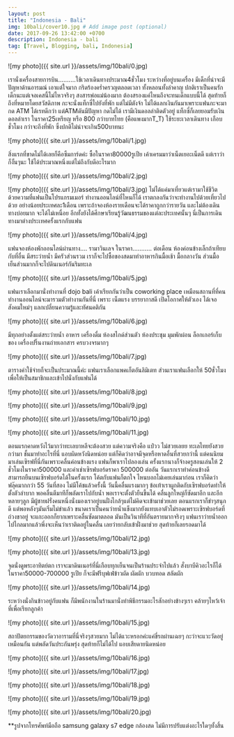 ```yaml
---
layout: post
title: "Indonesia - Bali"
img: 10bali/cover10.jpg # Add image post (optional)
date: 2017-09-26 13:42:00 +0700
description: Indonesia - bali
tag: [Travel, Blogging, bali, Indonesia]
---
```


![my photo]({{ site.url }}/assets/img/10bali/0.jpg)

เรานั่งเครื่องสายการบิน..........ใช้เวลาเดินทางประมาณ4ชั่วโมง ระหว่างที่อยู่บนเครื่อง มีเด็กที่น่าจะมีปัญหาด้านอารมณ์ เอาแต่ใจมาก กริดร้องคร่ำครวญตลอดเวลา ทั้งหลอนทั้งลำคาญ ปกติเราเป็นคนรักเด็กนะแต่เจอเคสนี้ไม่ไหวจริงๆ สงสารพ่อแม่น้องมาก ต้องสรองแค่ไหนถึงจะทนเด็กแบบนี้ได้ สุดท้ายก็ถึงที่หมายโดยสวัสดิภาพ กะจะนั่งแท็กซี่ไปยังที่พัก แต่ไม่มีตังจ้า ไม่ได้แลกเงินกันมาเพราะแฟนกะจะมากด ATM ได้เรทดีกว่า แต่ATMดันมีปัญหา กดไม่ได้ เรามีเงินดอลล่าติดตัวอยู่ แท็กซี่ก็เลยยอมรับเงินดอลล่าเรา ในราคา25เหรียญ หรือ 800 กว่าบาทไทย (คือแพงมากT_T) ใช้ระยะเวลาเดินทาง เกือบชั่วโมง กว่าจะถึงที่พัก ซึ่งปกติไม่น่าจะเกิน500บาทนะ

![my photo]({{ site.url }}/assets/img/10bali/1.jpg)

สิ่งแรกที่ขาดไม่ได้เลยก็คือซืมการ์ดค่ะ ซื้อในราคา80000รูเปีย เค้าเครมมาว่าเน็ตเยอะเน็ตดี แต่เราว่าก็งั้นๆนะ ใช้ได้ประมาณหนึ่งแต่ไม่ถึงกับดีอะไรมาก

![my photo]({{ site.url }}/assets/img/10bali/2.jpg)


![my photo]({{ site.url }}/assets/img/10bali/3.jpg)
ไม่ได้แค่มาเที่ยวแต่เรามาใช้ชีวิต ด้วยความที่แฟนเป็นโปรแกรมเมอร์ ทำงานออนไลน์ที่ไหนก็ได้ เราตกลงกันว่าจะทำงานไปด้วยเที่ยวไปด้วย อย่างน้อยประเทศละ1เดือน เพราะถ้าจองห้องรายเดือนจะได้ราคาถูกกว่ารายวัน และไม่ต้องเดินทางบ่อยมาก จะได้ไม่เหนื่อย อีกทั้งยังได้ศีกษาเรียนรู้วัฒนธรรมของแต่ละประเทศนั้นๆ นี่เป็นการเดินทางมาต่างประเทศครั้งแรกกับแฟน

![my photo]({{ site.url }}/assets/img/10bali/4.jpg)

แฟนจองห้องพักออนไลน์ผ่านทาง.... รามาวินเลจ ในราคา........... ต่อเดือน ห้องค่อนข้างเล็กถ้าเทียบกับที่อื่น มีสระว่ายน้ำ มีครัวส่วนรวม เราก็จะไปซื้อของสดมาทำอาหารกินมื้อเช้า มื้อกลางวัน ส่วนมื้อเย็นส่วนมากก็จะไปดินเนอร์กันริมทะเล

![my photo]({{ site.url }}/assets/img/10bali/5.jpg)

แฟนเราเลือกมานั่งทำงานที่ dojo bali เค้าเรียกกันว่าเป็น coworking place เหมือนสถานที่ที่คนทำงานออนไลน์จะมารวมตัวทำงานกันที่นี่ เพราะ เน็ตแรง บรรยากาสดี เปิดโอกาศให้ตัวเอง ได้เจอสังคมใหม่ๆ แลกเปลี่ยนความรู้และทัศนคติกัน

![my photo]({{ site.url }}/assets/img/10bali/6.jpg)

มีทุกอย่างตั้งแต่สระว่ายน้ำ อาหาร เครื่องดื่ม ห้องสไกด์ส่วนตัว ห้องประชุม มุมพักผ่อน ล็อกเกอร์เก็บของ เครื่องปริ๊นงานถ่ายเอกสาร ครบวงจรมากๆ

![my photo]({{ site.url }}/assets/img/10bali/7.jpg)

ตารางค่าใช้จ่ายก็จะเป็นประมาณนี้ค่ะ แฟนเราเลือกแพคเก็ตอันลิมิเตท  ส่วนเราแฟนเลือกให้ 50ชั่วโมง เพื่อให้เป็นสมาชิกและเข้าไปนั่งกับแฟนได้   

![my photo]({{ site.url }}/assets/img/10bali/8.jpg)

![my photo]({{ site.url }}/assets/img/10bali/9.jpg)

![my photo]({{ site.url }}/assets/img/10bali/10.jpg)

![my photo]({{ site.url }}/assets/img/10bali/11.jpg)

ตอนแรกคาดหวังไว้มากว่าทะเลบาหลีจะต้องสวย แต่ความจริงคือ แป่วว ไม่สวยเลยย ทะเลไทยยังสวยกว่ามา ชั้นมาทำอะไรที่นี่ แอบผิดหวังนิดหน่อย แต่ก็คิดว่าอาจมีจุดหรือหาดอื่นที่สวยกว่านี้ แต่คนนิยมมาเล่นเซิรฟที่นี่กันเพราะคลื่นค่อนข้างแรง แฟนก็พาเราไปลองเล่น ครั้งแรกนางก็จ้างครูสอนเล่นให้ 2 ชั่วโมงในราคา500000 และค่าเช่าเซิรฟบอร์ดราคา 500000  ต่ออัน
วันแรกเราทำค่อนข้างดี สามารถยืนบนเซิรฟบอร์ดได้ในครั้งแรก โค้ตกับแฟนก็ตกใจ ไหนบอกไม่เคยเล่นมาก่อน เราก็คิดว่าฟลุ๊คมากกว่า 55
วันที่สอง ไม่มีโค้ชแล้วครั้งนี้ วันนี้คลื่นแรงมากๆ ข้อเท้าเราผูกติดกับเซิรฟบอร์ดทำให้ตั้งตัวลำบาก พอคลื่นตีมาทีก็พลัดเราไปกับน้ำ พอเราจะตั้งตัวยืนขี้นได้ คลื่นลูกใหญ่ก็ซัดมาอีก และอีกหลายๆลูก มีผู้ชายฝรั่งคนหนึ่งนั่งมองเราอยู่บนฝั่งไกล้ๆแต่ไม่คิดจะเข้ามาช่วยเลย ตอนแรกเราก็ขำๆสนุกดี  แต่พอหลังๆมันเริ่มไม่ขำแล้ว ขนาดเราเป็นคนว่ายน้ำแข็งมากยังแทบเอาตัวไม่รอดเพราะเซิรฟบอร์ดที่ถ่วงขาอยู่ จะแกะออกก็ยากเพราะคลื่นซัดมาตลอด มันเป็นวินาทีที่อันตรายมากจริงๆ แฟนเราว่ายน้ำออกไปไกลมากแล้วพึ่งจะเห็นว่าเราติดอยู่ในคลื่น เลยว่ายกลับเข้าฝั่งมาช่วย สุดท้ายก็เลยรอดมาได้

![my photo]({{ site.url }}/assets/img/10bali/12.jpg)

![my photo]({{ site.url }}/assets/img/10bali/13.jpg)

จุดนั่งดูพระอาทิตย์ตก เราจะมาดินเนอร์ที่นี่เกือบทุกเย็นจนเป็นร้านประจำไปแล้ว สั่งบาบีคิวอะไรก็ได้ ในราคา50000-700000 รูเปีย ก็จะมีฟรีบุฟเฟ่ข้าวผัด ผัดผัก บวบทอด สลัดผัก  

![my photo]({{ site.url }}/assets/img/10bali/14.jpg)

ระหว่างนั่งกินข้าวอยู่กับแฟน ก็มีพนักงานในร้านมานั่งทำพิธีกรรมอะไรสักอย่างข้างๆเรา คล้ายๆไหว้เจ้าที่เพื่อเรียกลูกค้า

![my photo]({{ site.url }}/assets/img/10bali/15.jpg)

สถาปัตยกรรมของวัดวาอารามที่นี่จริงๆสวยมาก ไม่ได้แวะหรอกค่ะแค่ขี่รถผ่านเฉยๆ กะว่าจะแวะวัดอยู่เหมือนกัน แต่พลัดวันประกันพรุ่ง สุดท้ายก็ไม่ได้ไป แอบเสียดายนิดหน่อย

![my photo]({{ site.url }}/assets/img/10bali/16.jpg)

![my photo]({{ site.url }}/assets/img/10bali/17.jpg)

![my photo]({{ site.url }}/assets/img/10bali/18.jpg)

![my photo]({{ site.url }}/assets/img/10bali/19.jpg)

![my photo]({{ site.url }}/assets/img/10bali/20.jpg)



**รูปจากโทรศัพท์มือถือ samsung galaxy s7 edge กล้องสด ไม่มีการปรับแต่งอะไรใดๆทั้งสิ้น
